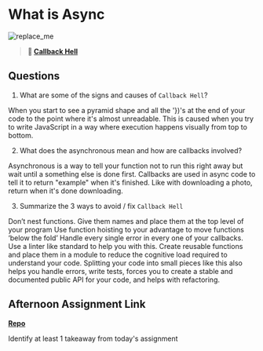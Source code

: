 # What is Async

![replace_me](https://codeworks.blob.core.windows.net/public/assets/img/illustrations/placeholder.svg)

> **📖 [Callback Hell](https://codeworksacademy.com/fs-student-guide/resources/wk4/01-Callbacks)**

## Questions

1. What are some of the signs and causes of `Callback Hell`?

When you start to see a pyramid shape and all the '})'s at the end of your code to the point where it's almost unreadable. This is caused when you try to write JavaScript in a way where execution happens visually from top to bottom.

2. What does the asynchronous mean and how are callbacks involved?

Asynchronous is a way to tell your function not to run this right away but wait until a something else is done first. Callbacks are used in async code to tell it to return "example" when it's finished. Like with downloading a photo, return when it's done downloading.

3. Summarize the 3 ways to avoid / fix `Callback Hell`

Don’t nest functions. Give them names and place them at the top level of your program
Use function hoisting to your advantage to move functions ‘below the fold’
Handle every single error in every one of your callbacks. Use a linter like standard to help you with this.
Create reusable functions and place them in a module to reduce the cognitive load required to understand your code. Splitting your code into small pieces like this also helps you handle errors, write tests, forces you to create a stable and documented public API for your code, and helps with refactoring.

## Afternoon Assignment Link

**[Repo](https://github.com/TimothyMcCormick/<ASSIGNMENT_REPO>)**

Identify at least 1 takeaway from today's assignment
